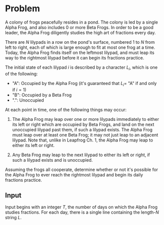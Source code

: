 # Problem

A colony of frogs peacefully resides in a pond. The colony is led by a single Alpha Frog, and also includes 0 or more Beta Frogs. In order to be a good leader, the Alpha Frog diligently studies the high art of fractions every day.

There are $N$ lilypads in a row on the pond's surface, numbered $1$ to $N$ from left to right, each of which is large enough to fit at most one frog at a time. Today, the Alpha Frog finds itself on the leftmost lilypad, and must leap its way to the rightmost lilypad before it can begin its fractions practice.

The initial state of each lilypad $i$ is described by a character $L_i$, which is one of the following:

- "A": Occupied by the Alpha Frog (it's guaranteed that $L_i =$ "A" if and only if $i = 1$)
- "B": Occupied by a Beta Frog
- ".": Unoccupied

At each point in time, one of the following things may occur:

1) The Alpha Frog may leap over one or more lilypads immediately to either its left or right which are occupied by Beta Frogs, and land on the next unoccupied lilypad past them, if such a lilypad exists. The Alpha Frog must leap over at least one Beta Frog; it may not just leap to an adjacent lilypad. Note that, unlike in Leapfrog Ch. 1, the Alpha Frog may leap to either its left or right.

2) Any Beta Frog may leap to the next lilypad to either its left or right, if such a lilypad exists and is unoccupied.

Assuming the frogs all cooperate, determine whether or not it's possible for the Alpha Frog to ever reach the rightmost lilypad and begin its daily fractions practice.

## Input

Input begins with an integer $T$, the number of days on which the Alpha Frog studies fractions. For each day, there is a single line containing the length-$N$ string $L$.
